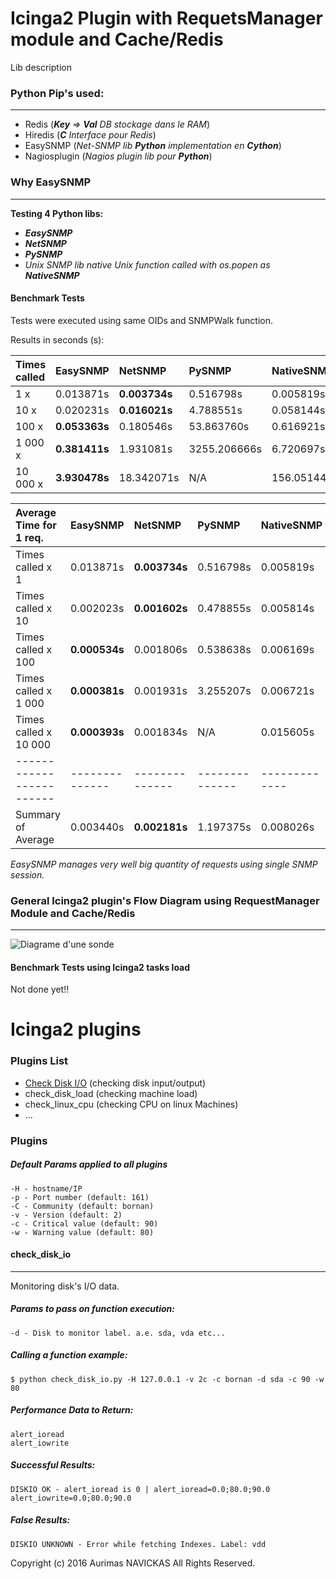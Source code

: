 # Icinga2 Plugin with RequetsManager module and Cache/Redis

Lib description

### Python Pip's used:
***
* Redis (_**Key** => **Val** DB stockage dans le RAM_)
* Hiredis (_**C** Interface pour Redis_)
* EasySNMP (_Net-SNMP lib **Python** implementation en **Cython**_)
* Nagiosplugin (_Nagios plugin lib pour **Python**_)

### Why EasySNMP
***
**Testing 4 Python libs:**
* _**EasySNMP**_
* _**NetSNMP**_
* _**PySNMP**_
* _Unix SNMP lib native Unix function called with os.popen as **NativeSNMP**_

#### Benchmark Tests
Tests were executed using same OIDs and SNMPWalk function.

Results in seconds (s):
</br>

| Times called   | EasySNMP       | NetSNMP        | PySNMP         | NativeSNMP    |
| :------------- | :------------- | :------------- | :------------- |:------------- |
| 1 x            | 0.013871s      | **0.003734s**  | 0.516798s      | 0.005819s     |
| 10 x           | 0.020231s      | **0.016021s**  | 4.788551s      | 0.058144s     |
| 100 x          | **0.053363s**  | 0.180546s      | 53.863760s     | 0.616921s     |
| 1 000 x        | **0.381411s**  | 1.931081s      | 3255.206666s   | 6.720697s     |
| 10 000 x       | **3.930478s**  | 18.342071s     | N/A            | 156.051447s   |


| Average Time for 1 req.  | EasySNMP       | NetSNMP        | PySNMP         | NativeSNMP    |
| :-------------           | :------------- | :------------- | :------------- |:------------- |
| Times called x 1         | 0.013871s      | **0.003734s**  | 0.516798s      | 0.005819s     |
| Times called x 10        | 0.002023s      | **0.001602s**  | 0.478855s      | 0.005814s     |
| Times called x 100       | **0.000534s**  | 0.001806s      | 0.538638s      | 0.006169s     |
| Times called x 1 000     | **0.000381s**  | 0.001931s      | 3.255207s      | 0.006721s     |
| Times called x 10 000    | **0.000393s**  | 0.001834s      | N/A            | 0.015605s     |
| ------------------------ | -------------- | -------------- | -------------- | ------------- |
| Summary of Average       | 0.003440s      | **0.002181s**  | 1.197375s      | 0.008026s     |

_EasySNMP manages very well big quantity of requests using single SNMP session._

### General Icinga2 plugin's Flow Diagram using RequestManager Module and Cache/Redis
***
![Diagrame d'une sonde](https://rawgit.com/aurimukas/icinga2_plugins/master/docs/img/sonde_diagram.svg)

#### Benchmark Tests using Icinga2 tasks load

Not done yet!!

# Icinga2 plugins

### Plugins List

* [Check Disk I/O](#user-content-check_disk_io) (checking disk input/output)
* check_disk_load (checking machine load)
* check_linux_cpu (checking CPU on linux Machines)
* ...

### Plugins

##### Default Params applied to all plugins

    -H - hostname/IP
    -p - Port number (default: 161)
    -C - Community (default: bornan)
    -v - Version (default: 2)
    -c - Critical value (default: 90)
    -w - Warning value (default: 80)

#### check_disk_io
___
Monitoring disk's I/O data.
##### Params to pass on function execution:
    -d - Disk to monitor label. a.e. sda, vda etc...
##### Calling a function example:
    $ python check_disk_io.py -H 127.0.0.1 -v 2c -c bornan -d sda -c 90 -w 80
##### Performance Data to Return:
    alert_ioread
    alert_iowrite
##### Successful Results:
    DISKIO OK - alert_ioread is 0 | alert_ioread=0.0;80.0;90.0 alert_iowrite=0.0;80.0;90.0
##### False Results:
    DISKIO UNKNOWN - Error while fetching Indexes. Label: vdd

Copyright (c) 2016 Aurimas NAVICKAS All Rights Reserved.
